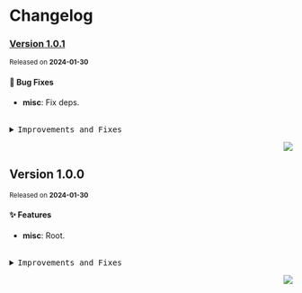 <a name="readme-top"></a>

# Changelog

### [Version 1.0.1](https://github.com/lobehub/lobe-icons/compare/v1.0.0...v1.0.1)

<sup>Released on **2024-01-30**</sup>

#### 🐛 Bug Fixes

- **misc**: Fix deps.

<br/>

<details>
<summary><kbd>Improvements and Fixes</kbd></summary>

#### What's fixed

- **misc**: Fix deps ([361faa5](https://github.com/lobehub/lobe-icons/commit/361faa5))

</details>

<div align="right">

[![](https://img.shields.io/badge/-BACK_TO_TOP-151515?style=flat-square)](#readme-top)

</div>

## Version 1.0.0

<sup>Released on **2024-01-30**</sup>

#### ✨ Features

- **misc**: Root.

<br/>

<details>
<summary><kbd>Improvements and Fixes</kbd></summary>

#### What's improved

- **misc**: Root ([c8ae543](https://github.com/lobehub/lobe-icons/commit/c8ae543))

</details>

<div align="right">

[![](https://img.shields.io/badge/-BACK_TO_TOP-151515?style=flat-square)](#readme-top)

</div>
